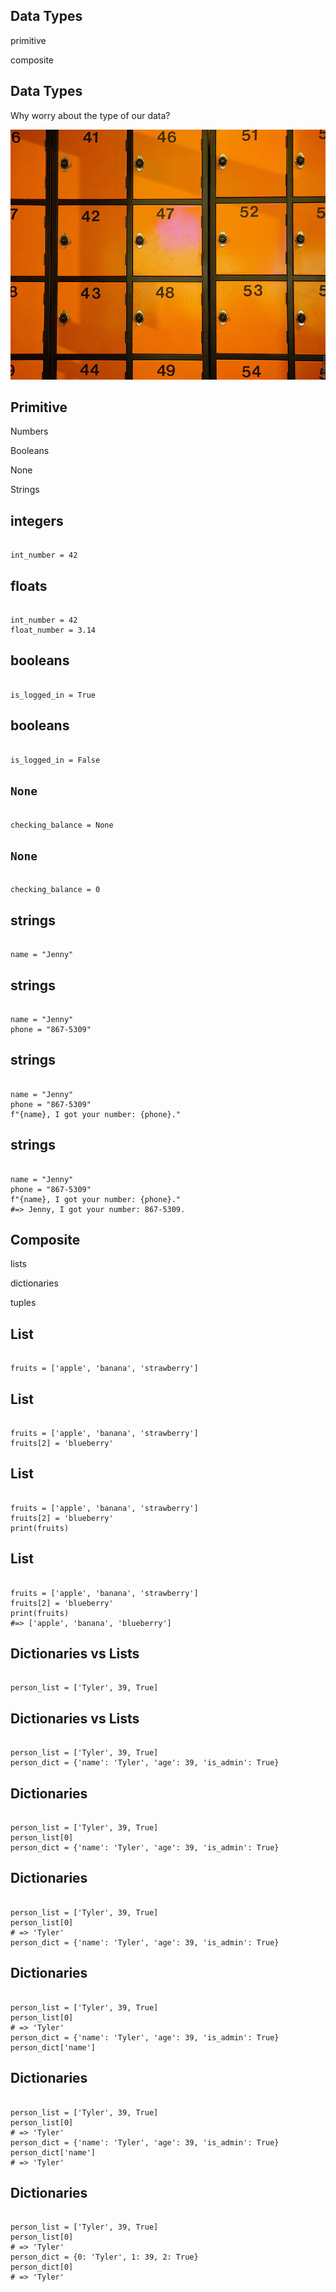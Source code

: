 <section>
<h2>Data Types</h2>
<p class="fragment">primitive</p>
<p class="fragment">composite</p>
</section>

<section>
<h2>Data Types</h2>
<p class="fragment">Why worry about the type of our data?</p>
<img class="fragment" src="./../../images/lockers.jpg" height="400px">
</section>



<section>
<h2>Primitive</h2>
<p class="fragment">Numbers</p>
<p class="fragment">Booleans</p>
<p class="fragment">None</p>
<p class="fragment">Strings</p>
</section>

<section data-auto-animate>
<h2 data-id="code-title">integers</h2>
<pre data-id="code-animation"><code class="hljs" data-trim>
int_number = 42
</code></pre>
</section>

<section data-auto-animate>
<h2 data-id="code-title">floats</h2>
<pre data-id="code-animation"><code class="hljs" data-trim>
int_number = 42
float_number = 3.14
</code></pre>
</section>

<section data-auto-animate>
<h2 data-id="code-title">booleans</h2>
<pre data-id="code-animation"><code class="hljs" data-trim>
is_logged_in = True
</code></pre>
</section>

<section data-auto-animate>
<h2 data-id="code-title">booleans</h2>
<pre data-id="code-animation"><code class="hljs" data-trim>
is_logged_in = False
</code></pre>
</section>

<section data-auto-animate>
<h2 data-id="code-title"><code>None</code></h2>
<pre data-id="code-animation"><code class="hljs" data-trim>
checking_balance = None
</code></pre>
</section>

<section data-auto-animate>
<h2 data-id="code-title"><code>None</code></h2>
<pre data-id="code-animation"><code class="hljs" data-trim>
checking_balance = 0
</code></pre>
</section>

<section data-auto-animate>
<h2 data-id="code-title">strings</h2>
<pre data-id="code-animation"><code class="hljs" data-trim>
name = "Jenny"
</code></pre>
</section>

<section data-auto-animate>
<h2 data-id="code-title">strings</h2>
<pre data-id="code-animation"><code class="hljs" data-trim>
name = "Jenny"
phone = "867-5309"
</code></pre>
</section>

<section data-auto-animate>
<h2 data-id="code-title">strings</h2>
<pre data-id="code-animation"><code class="hljs" data-trim>
name = "Jenny"
phone = "867-5309"
f"{name}, I got your number: {phone}."
</code></pre>
</section>

<section data-auto-animate>
<h2 data-id="code-title">strings</h2>
<pre data-id="code-animation"><code class="hljs" data-trim>
name = "Jenny"
phone = "867-5309"
f"{name}, I got your number: {phone}."
#=> Jenny, I got your number: 867-5309.
</code></pre>
</section>

<section>
<h2>Composite</h2>
<p class="fragment">lists</p>
<p class="fragment">dictionaries</p>
<p class="fragment">tuples</p>
</section>

<section data-auto-animate>
<h2 data-id="code-title">List</h2>
<pre data-id="code-animation"><code class="hljs" data-trim>
fruits = ['apple', 'banana', 'strawberry']
</code></pre>
</section>

<section data-auto-animate>
<h2 data-id="code-title">List</h2>
<pre data-id="code-animation"><code class="hljs" data-trim>
fruits = ['apple', 'banana', 'strawberry']
fruits[2] = 'blueberry'
</code></pre>
</section>

<section data-auto-animate>
<h2 data-id="code-title">List</h2>
<pre data-id="code-animation"><code class="hljs" data-trim>
fruits = ['apple', 'banana', 'strawberry']
fruits[2] = 'blueberry'
print(fruits)
</code></pre>
</section>

<section data-auto-animate>
<h2 data-id="code-title">List</h2>
<pre data-id="code-animation"><code class="hljs" data-trim>
fruits = ['apple', 'banana', 'strawberry']
fruits[2] = 'blueberry'
print(fruits)
#=> ['apple', 'banana', 'blueberry']
</code></pre>
</section>

<section data-auto-animate>
<h2 data-id="code-title">Dictionaries vs Lists</h2>
<pre data-id="code-animation"><code class="hljs" data-trim>
person_list = ['Tyler', 39, True]
</code></pre>
</section>

<section data-auto-animate>
<h2 data-id="code-title">Dictionaries vs Lists</h2>
<pre data-id="code-animation"><code class="hljs" data-trim>
person_list = ['Tyler', 39, True]
person_dict = {'name': 'Tyler', 'age': 39, 'is_admin': True}
</code></pre>
</section>

<section data-auto-animate>
<h2 data-id="code-title">Dictionaries</h2>
<pre data-id="code-animation"><code class="hljs" data-trim>
person_list = ['Tyler', 39, True]
person_list[0]
person_dict = {'name': 'Tyler', 'age': 39, 'is_admin': True}
</code></pre>
</section>

<section data-auto-animate>
<h2 data-id="code-title">Dictionaries</h2>
<pre data-id="code-animation"><code class="hljs" data-trim>
person_list = ['Tyler', 39, True]
person_list[0]
# => 'Tyler'
person_dict = {'name': 'Tyler', 'age': 39, 'is_admin': True}
</code></pre>
</section>

<section data-auto-animate>
<h2 data-id="code-title">Dictionaries</h2>
<pre data-id="code-animation"><code class="hljs" data-trim>
person_list = ['Tyler', 39, True]
person_list[0]
# => 'Tyler'
person_dict = {'name': 'Tyler', 'age': 39, 'is_admin': True}
person_dict['name']
</code></pre>
</section>

<section data-auto-animate>
<h2 data-id="code-title">Dictionaries</h2>
<pre data-id="code-animation"><code class="hljs" data-trim>
person_list = ['Tyler', 39, True]
person_list[0]
# => 'Tyler'
person_dict = {'name': 'Tyler', 'age': 39, 'is_admin': True}
person_dict['name']
# => 'Tyler'
</code></pre>
</section>

<section data-auto-animate>
<h2 data-id="code-title">Dictionaries</h2>
<pre data-id="code-animation"><code class="hljs" data-trim>
person_list = ['Tyler', 39, True]
person_list[0]
# => 'Tyler'
person_dict = {0: 'Tyler', 1: 39, 2: True}
person_dict[0]
# => 'Tyler'
</code></pre>
</section>